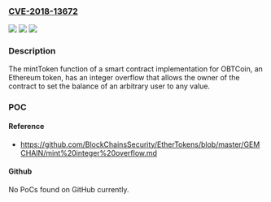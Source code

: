 ### [CVE-2018-13672](https://cve.mitre.org/cgi-bin/cvename.cgi?name=CVE-2018-13672)
![](https://img.shields.io/static/v1?label=Product&message=n%2Fa&color=blue)
![](https://img.shields.io/static/v1?label=Version&message=n%2Fa&color=blue)
![](https://img.shields.io/static/v1?label=Vulnerability&message=n%2Fa&color=brighgreen)

### Description

The mintToken function of a smart contract implementation for OBTCoin, an Ethereum token, has an integer overflow that allows the owner of the contract to set the balance of an arbitrary user to any value.

### POC

#### Reference
- https://github.com/BlockChainsSecurity/EtherTokens/blob/master/GEMCHAIN/mint%20integer%20overflow.md

#### Github
No PoCs found on GitHub currently.


